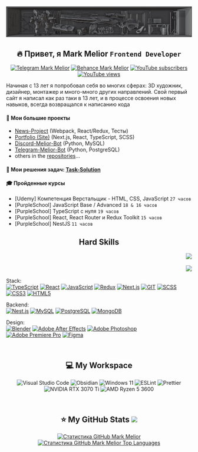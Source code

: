 ![](https://github.com/MarkMelior/MarkMelior/blob/main/banner2.jpg)

<h2 align="center">🔥 Привет, я Mark Melior <code>Frontend Developer</code></h2>

<p align="center">
<a href="https://t.me/MarkMelior" target="_blank">
	<img alt="Telegram Mark Melior" title="Write me" src="https://img.shields.io/badge/Telegram-E6A540?style=for-the-badge&logo=telegram&logoColor=white"/></a>
<a href="https://www.behance.net/MarkMelior" target="_blank">
	<img alt="Behance Mark Melior" title="My 3D & Design works" src="https://img.shields.io/badge/Behance-E66E40?logo=behance&logoColor=fff&style=for-the-badge"/></a>
<a href="https://www.youtube.com/@MarkMelior?sub_confirmation=1" target="_blank">
	<img alt="YouTube subscribers" title="Subscribe to my YouTube channel" src="https://custom-icon-badges.demolab.com/youtube/channel/subscribers/UCrS1fiU-_ImctQ-MDdfLoRA?color=%23E65140&label=SUBSCRIBE&logo=video&logoColor=white&style=for-the-badge&labelColor=E65140"/></a> 
<a href="https://www.youtube.com/@MarkMelior?sub_confirmation=1" target="_blank">
	<img alt="YouTube views" title="YouTube channel total views" src="https://custom-icon-badges.demolab.com/youtube/channel/views/UCrS1fiU-_ImctQ-MDdfLoRA?color=%23E68C40&logo=eye&logoColor=white&style=for-the-badge&labelColor=E68C40"/></a> 
</p>

Начиная с 13 лет я попробовал себя во многих сферах: 3D художник, дизайнер, монтажер и много-много других направлений. Свой первый сайт я написал как раз таки в 13 лет, и в процессе освоения новых навыков, всегда возвращался к написанию кода

#### 🔗 Мои большие проекты

- [News-Project](https://github.com/MarkMelior/News-Project) (Webpack, React/Redux, Тесты)
- [Portfolio (Site)](https://Portfolio-MarkMelior.vercel.app) (Next.js, React, TypeScript, SCSS)
- [Discord-Melior-Bot](https://github.com/MarkMelior/Discord-Melior-Bot) (Python, MySQL)
- [Telegram-Melior-Bot](https://github.com/MarkMelior/Telegram-Melior-Bot) (Python, PostgreSQL)
- others in the [repositories](https://github.com/MarkMelior?tab=repositories)...
<!-- - [Learn-JavaScript-Base](https://github.com/MarkMelior/Learn-JavaScript-Base)
- [Learn-React-Pizza-App](https://github.com/MarkMelior/Learn-React-Pizza-App)
- [Learn-Nest.JS](https://github.com/MarkMelior/Learn-Nest.JS) -->

#### 📌 Мои решения задач: [Task-Solution](https://github.com/MarkMelior/Task-Solution)

#### 🎓 Пройденные курсы

- [Udemy] Компетенция Верстальщик - HTML, CSS, JavaScript `27 часов`
- [PurpleSchool] JavaScript Base / Advanced `18 & 16 часов`
- [PurpleSchool] TypeScript с нуля `19 часов`
- [PurpleSchool] React, React Router и Redux Toolkit `15 часов`
- [PurpleSchool] NestJS `11 часов`

<h2 align="center">Hard Skills</h2>

<p align="right">
	<img src="https://www.codewars.com/users/MarkMelior/badges/large" />
</p>
<p align="right">
	<img src="https://img.shields.io/badge/dynamic/json?style=for-the-badge&labelColor=black&color=%23ffa116&label=Solved&query=solvedOverTotal&url=https%3A%2F%2Fbadge.xyli.tech/%2Fapi%2Fusers%2FMarkMelior&logo=leetcode&logoColor=yellow" />
</p>

Stack:  
[![TypeScript](https://img.shields.io/badge/TypeScript-007ACC?style=for-the-badge&logo=typescript&logoColor=white)](https://github.com/MarkMelior)
[![React](https://img.shields.io/badge/React-20232A?style=for-the-badge&logo=react&logoColor=61DAFB)](https://github.com/MarkMelior)
[![JavaScript](https://img.shields.io/badge/JavaScript-F7DF1E?style=for-the-badge&logo=JavaScript&logoColor=white)](https://github.com/MarkMelior)
[![Redux](https://img.shields.io/badge/Redux-593D88?style=for-the-badge&logo=redux&logoColor=white)](https://github.com/MarkMelior)
[![Next.js](https://img.shields.io/badge/Next.js-000?logo=nextdotjs&logoColor=fff&style=for-the-badge)](https://github.com/MarkMelior)
[![GIT](https://img.shields.io/badge/GIT-E44C30?style=for-the-badge&logo=git&logoColor=white)](https://github.com/MarkMelior)
[![SCSS](https://img.shields.io/badge/Scss-CC6699?style=for-the-badge&logo=sass&logoColor=white)](https://github.com/MarkMelior)
[![CSS3](https://img.shields.io/badge/CSS3-1572B6?style=for-the-badge&logo=css3&logoColor=white)](https://github.com/MarkMelior)
[![HTML5](https://img.shields.io/badge/HTML5-E34F26?style=for-the-badge&logo=html5&logoColor=white)](https://github.com/MarkMelior)

Backend:  
[![Nest.js](https://img.shields.io/badge/nest.js-%23DD0031.svg?&style=for-the-badge&logo=nestjs&logoColor=white)](https://github.com/MarkMelior)
[![MySQL](https://img.shields.io/badge/MySQL-00000F?style=for-the-badge&logo=mysql&logoColor=white)](https://github.com/MarkMelior)
[![PostgreSQL](https://img.shields.io/badge/PostgreSQL-316192?style=for-the-badge&logo=postgresql&logoColor=white)](https://github.com/MarkMelior)
[![MongoDB](https://img.shields.io/badge/MongoDB-4EA94B?style=for-the-badge&logo=mongodb&logoColor=white)](https://github.com/MarkMelior)

Design:  
[![Blender](https://img.shields.io/badge/blender-%23F5792A.svg?style=for-the-badge&logo=blender&logoColor=white)](https://github.com/MarkMelior)
[![Adobe After Effects](https://img.shields.io/badge/Adobe%20after%20affects-CF96FD?style=for-the-badge&logo=Adobe%20after%20effects&logoColor=393665)](https://github.com/MarkMelior)
[![Adobe Photoshop](https://img.shields.io/badge/Adobe%20Photoshop-31A8FF?style=for-the-badge&logo=Adobe%20Photoshop&logoColor=black)](https://github.com/MarkMelior)
[![Adobe Premiere Pro](https://img.shields.io/badge/Adobe%20Premiere%20Pro-9999FF?style=for-the-badge&logo=Adobe%20Premiere%20Pro&logoColor=white)](https://github.com/MarkMelior)
[![Figma](https://img.shields.io/badge/Figma-F24E1E?style=for-the-badge&logo=figma&logoColor=white)](https://github.com/MarkMelior)

⠀

<h2 align="center">💻 My Workspace</h2>

<p align="center">
	<img alt="Visual Studio Code" title="Visual Studio Code" src="https://img.shields.io/badge/Visual_Studio_Code-0078D4?style=for-the-badge&logo=visual%20studio%20code&logoColor=white"/>
	<img alt="Obsidian" title="Obsidian" src="https://img.shields.io/badge/Obsidian-7f6df2?style=for-the-badge&logo=obsidian&logoColor=white"/>
	<img alt="Windows 11" title="Windows 11" src="https://img.shields.io/badge/Windows_11-0078D6?style=for-the-badge&logo=windows&logoColor=white"/>
	<img alt="ESLint" title="ESLint" src="https://img.shields.io/badge/eslint-3A33D1?style=for-the-badge&logo=eslint&logoColor=white"/>
	<img alt="Prettier" title="Prettier" src="https://img.shields.io/badge/prettier-1A2C34?style=for-the-badge&logo=prettier&logoColor=F7BA3E"/>
	<img alt="NVIDIA RTX 3070 Ti" title="NVIDIA RTX 3070 Ti" src="https://img.shields.io/badge/NVIDIA-RTX_3070_Ti-76B900?style=for-the-badge&logo=nvidia&logoColor=white"/>
	<img alt="AMD Ryzen 5 3600" title="AMD Ryzen 5 3600" src="https://img.shields.io/badge/AMD-Ryzen_5_3600-ED1C24?style=for-the-badge&logo=amd&logoColor=white"/>
</p>

⠀

<h2 align="center">⭐️ My GitHub Stats <img src="https://komarev.com/ghpvc/?username=markmelior&label=Profile%20views&color=0e75b6&style=flat" /></h2>

<p align="center">
	<a href="http://www.github.com/MarkMelior" align="center">
		<img src="https://github-readme-streak-stats.herokuapp.com/?user=MarkMelior&stroke=ffffff&background=1c1917&ring=0891b2&fire=0891b2&currStreakNum=ffffff&currStreakLabel=0891b2&sideNums=ffffff&sideLabels=ffffff&dates=ffffff&hide_border=true" alt="Статистика GitHub Mark Melior" />
	</a>
	<br>
	<a href="https://github.com/MarkMelior" align="center">
		<img src="https://github-readme-stats.vercel.app/api/top-langs/?username=MarkMelior&langs_count=10&title_color=0891b2&text_color=ffffff&icon_color=0891b2&bg_color=1c1917&hide_border=true&locale=en&custom_title=Top%20%Languages" alt="Статистика GitHub Mark Melior Top Languages" />
	</a>
</p>
